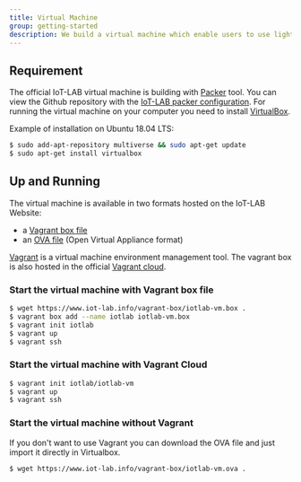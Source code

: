 ```yaml
---
title: Virtual Machine
group: getting-started
description: We build a virtual machine which enable users to use lightweight, reproducible, and portable IoT-LAB development environments. The virtual machine is configured with IoT-LAB Github repository, all command-line tools like CLI, SSH-CLI or WSCLI, toolchains compilation (arm-gcc) and much more.
---
```


## Requirement

The official IoT-LAB virtual machine is building with [Packer](https://www.packer.io/) tool. You can view the Github repository with the [IoT-LAB packer configuration](https://github.com/iot-lab/iot-lab-packer). For running the virtual machine on your computer you need to install [VirtualBox](https://www.virtualbox.org/).

Example of installation on Ubuntu 18.04 LTS:

```bash
$ sudo add-apt-repository multiverse && sudo apt-get update
$ sudo apt-get install virtualbox
```

## Up and Running

The virtual machine is available in two formats hosted on the IoT-LAB Website:

* a [Vagrant box file](https://www.iot-lab.info/vagrant-box/iotlab-vm.box)
* an [OVA file](https://www.iot-lab.info/vagrant-box/iotlab-vm.ova) (Open Virtual Appliance format)

[Vagrant](https://www.vagrantup.com/) is a virtual machine environment management tool. The vagrant box is also hosted in the official [Vagrant cloud](https://app.vagrantup.com/iotlab/boxes/iotlab-vm).


### Start the virtual machine with Vagrant box file

```bash
$ wget https://www.iot-lab.info/vagrant-box/iotlab-vm.box .
$ vagrant box add --name iotlab iotlab-vm.box
$ vagrant init iotlab
$ vagrant up
$ vagrant ssh
```


### Start the virtual machine with Vagrant Cloud

``` bash
$ vagrant init iotlab/iotlab-vm 
$ vagrant up
$ vagrant ssh
```

### Start the virtual machine without Vagrant

If you don't want to use Vagrant you can download the OVA file and just import it directly in Virtualbox.

```bash
$ wget https://www.iot-lab.info/vagrant-box/iotlab-vm.ova .
```